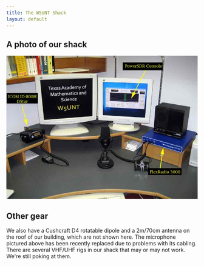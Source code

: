 ```yaml
---
title: The W5UNT Shack
layout: default
---
```


A photo of our shack
--------------------
![A photo of part of the W5UNT shack. In the photo there is a ICOM ID-800H on the left. There is a computer running PowerSDR and connected to a FLEX-3000 in the middle. A desk microphone and a set of iambic paddles are also visible. These item are labelled on the image by means of superimposed text and arrows.](img/shack.jpg)

Other gear
---------
We also have a Cushcraft D4 rotatable dipole and a 2m/70cm antenna on the roof of our building, which are not shown here.
The microphone pictured above has been recently replaced due to problems with its cabling.
There are several VHF/UHF rigs in our shack that may or may not work.
We're still poking at them.
